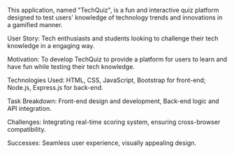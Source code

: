 This application, named "TechQuiz", is a fun and interactive quiz platform designed to test users' knowledge of technology trends and innovations in a gamified manner.

User Story: Tech enthusiasts and students looking to challenge their tech knowledge in a engaging way.

Motivation: To develop TechQuiz to provide a platform for users to learn and have fun while testing their tech knowledge.

Technologies Used: HTML, CSS, JavaScript, Bootstrap for front-end; Node.js, Express.js for back-end.

Task Breakdown: Front-end design and development, Back-end logic and API integration.

Challenges: Integrating real-time scoring system, ensuring cross-browser compatibility.

Successes: Seamless user experience, visually appealing design.
